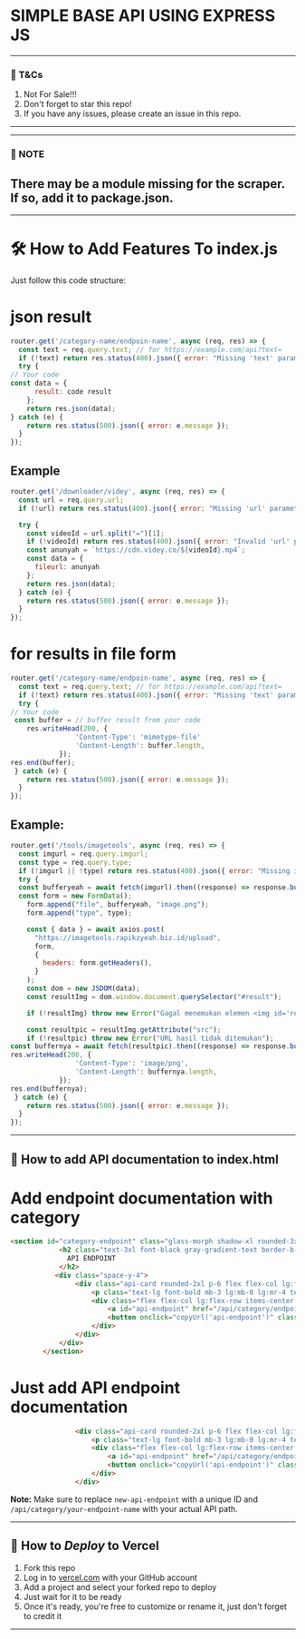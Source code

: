 # SIMPLE BASE API USING EXPRESS JS
---------
### 📃 T&Cs
1. Not For Sale!!!
2. Don't forget to star this repo!
3. If you have any issues, please create an issue in this repo.

---------

---------
### 📃 NOTE
There may be a module missing for the scraper. If so, add it to package.json.
---------

---

# 🛠️ How to Add Features To index.js
Just follow this code structure:
# json result
```javascript
router.get('/category-name/endpoin-name', async (req, res) => {
  const text = req.query.text; // for https://example.com/api?text=
  if (!text) return res.status(400).json({ error: "Missing 'text' parameter" });
  try {
// Your code
const data = {
      result: code result
    };
    return res.json(data); 
} catch (e) {
    return res.status(500).json({ error: e.message });
  }
});
````
## Example
```javascript
router.get('/downloader/videy', async (req, res) => {
  const url = req.query.url;
  if (!url) return res.status(400).json({ error: "Missing 'url' parameter" });

  try {
    const videoId = url.split("=")[1];
    if (!videoId) return res.status(400).json({ error: "Invalid 'url' parameter" });
    const anunyah = `https://cdn.videy.co/${videoId}.mp4`;
    const data = {
      fileurl: anunyah
    };
    return res.json(data);
  } catch (e) {
    return res.status(500).json({ error: e.message });
  }
});
```
# for results in file form
```javascript
router.get('/category-name/endpoin-name', async (req, res) => {
  const text = req.query.text; // for https://example.com/api?text=
  if (!text) return res.status(400).json({ error: "Missing 'text' parameter" });
  try {
// Your code
 const buffer = // buffer result from your code
    res.writeHead(200, {
                'Content-Type': 'mimetype-file'
                'Content-Length': buffer.length,
            });
res.end(buffer);
 } catch (e) {
    return res.status(500).json({ error: e.message });
  }
});
````
## Example:
```javascript
router.get('/tools/imagetools', async (req, res) => {
  const imgurl = req.query.imgurl;
  const type = req.query.type;
  if (!imgurl || !type) return res.status(400).json({ error: "Missing imgurl or type parameter. List type: 'removebg', 'enhance', 'upscale', 'restore', 'colorize'" });
  try {
  const bufferyeah = await fetch(imgurl).then((response) => response.buffer());
  const form = new FormData();
    form.append("file", bufferyeah, "image.png");
    form.append("type", type);

    const { data } = await axios.post(
      "https://imagetools.rapikzyeah.biz.id/upload",
      form,
      {
        headers: form.getHeaders(),
      }
    );
    const dom = new JSDOM(data);
    const resultImg = dom.window.document.querySelector("#result");

    if (!resultImg) throw new Error("Gagal menemukan elemen <img id='result'>");

    const resultpic = resultImg.getAttribute("src");
    if (!resultpic) throw new Error("URL hasil tidak ditemukan");
const buffernya = await fetch(resultpic).then((response) => response.buffer());
res.writeHead(200, {
                'Content-Type': 'image/png',
                'Content-Length': buffernya.length,
            });
res.end(buffernya);
 } catch (e) {
    return res.status(500).json({ error: e.message });
  }
});
```
-----

## 📄 How to add API documentation to index.html
# Add endpoint documentation with category
```html
<section id="category-endpoint" class="glass-morph shadow-xl rounded-3xl p-8 mb-8">
            <h2 class="text-3xl font-black gray-gradient-text border-b-4 border-gray-700/50 pb-4 mb-8 flex items-center justify-center sm:justify-start gap-4">
              API ENDPOINT
            </h2>
           <div class="space-y-4">
                <div class="api-card rounded-2xl p-6 flex flex-col lg:flex-row justify-between items-center shadow-md">
                    <p class="text-lg font-bold mb-3 lg:mb-0 lg:mr-4 text-black-200">API ENDPOINT:</p>
                    <div class="flex flex-col lg:flex-row items-center w-full lg:w-auto gap-3">
                        <a id="api-endpoint" href="/api/category/endpoint?text=" class="api-endpoint text-blue-300 hover:text-gray-100 break-all text-sm px-4 py-2 rounded-lg transition-all duration-300" target="_blank">/api/category/endpoint?url=</a>
                        <button onclick="copyUrl('api-endpoint')" class="theme-button text-white font-bold py-3 px-6 rounded-xl shadow-lg transition-all duration-300 transform hover:scale-105">Salin</button>
                    </div>
                </div>
            </div>
        </section>
```
# Just add API endpoint documentation
```html
                <div class="api-card rounded-2xl p-6 flex flex-col lg:flex-row justify-between items-center shadow-md">
                    <p class="text-lg font-bold mb-3 lg:mb-0 lg:mr-4 text-black-200">API ENDPOINT:</p>
                    <div class="flex flex-col lg:flex-row items-center w-full lg:w-auto gap-3">
                        <a id="api-endpoint" href="/api/category/endpoint?text=" class="api-endpoint text-blue-300 hover:text-gray-100 break-all text-sm px-4 py-2 rounded-lg transition-all duration-300" target="_blank">/api/category/endpoint?url=</a>
                        <button onclick="copyUrl('api-endpoint')" class="theme-button text-white font-bold py-3 px-6 rounded-xl shadow-lg transition-all duration-300 transform hover:scale-105">Salin</button>
                    </div>
                </div>
```

**Note:** Make sure to replace `new-api-endpoint` with a unique ID and `/api/category/your-endpoint-name` with your actual API path.

-----

## 🚀 How to *Deploy* to Vercel

1. Fork this repo
2. Log in to [vercel.com](https://vercel.com) with your GitHub account
3. Add a project and select your forked repo to deploy
4. Just wait for it to be ready
5. Once it's ready, you're free to customize or rename it, just don't forget to credit it

-----
